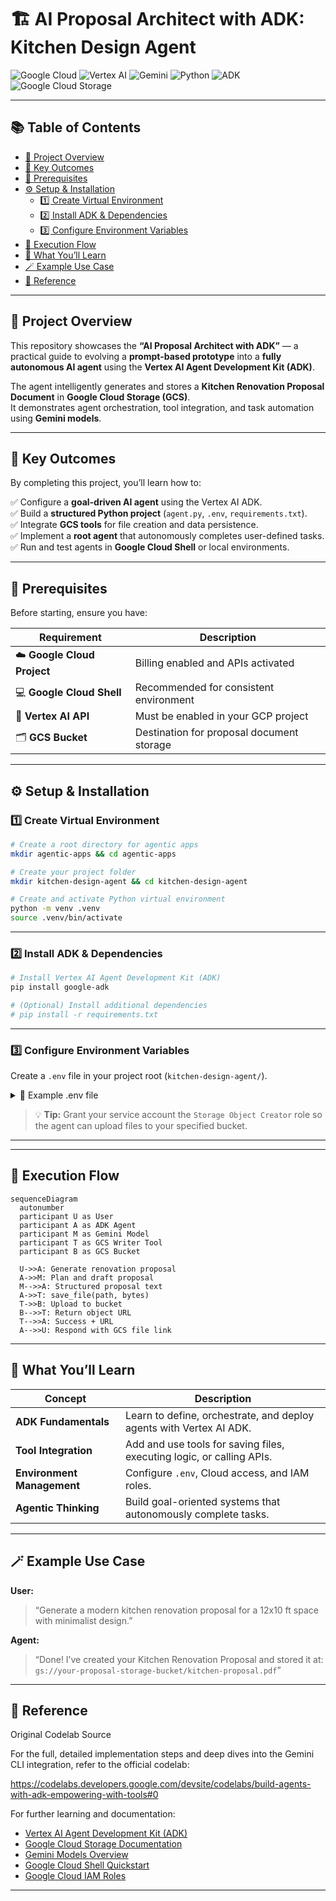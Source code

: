 # 🏗️ AI Proposal Architect with ADK: Kitchen Design Agent

![Google Cloud](https://img.shields.io/badge/Google%20Cloud-%234285F4.svg?style=for-the-badge&logo=google-cloud&logoColor=white)
![Vertex AI](https://img.shields.io/badge/Vertex%20AI-1E88E5?style=for-the-badge&logo=google&logoColor=white)
![Gemini](https://img.shields.io/badge/Gemini%20Model-4285F4?style=for-the-badge&logo=google&logoColor=white)
![Python](https://img.shields.io/badge/Python-3776AB?style=for-the-badge&logo=python&logoColor=white)
![ADK](https://img.shields.io/badge/Agent%20Development%20Kit-34A853?style=for-the-badge&logo=google&logoColor=white)
![Google Cloud Storage](https://img.shields.io/badge/Google%20Cloud%20Storage-0F9D58?style=for-the-badge&logo=google-cloud&logoColor=white)

---

## 📚 Table of Contents
- [🚀 Project Overview](#-project-overview)
- [🎯 Key Outcomes](#-key-outcomes)
- [🧰 Prerequisites](#-prerequisites)
- [⚙️ Setup & Installation](#️-setup--installation)
  - [1️⃣ Create Virtual Environment](#1️⃣-create-virtual-environment)
  - [2️⃣ Install ADK & Dependencies](#2️⃣-install-adk--dependencies)
  - [3️⃣ Configure Environment Variables](#3️⃣-configure-environment-variables)
- [🔁 Execution Flow](#-execution-flow)
- [🧠 What You’ll Learn](#-what-youll-learn)
- [🪄 Example Use Case](#-example-use-case)
- [🔗 Reference](#-reference)

---

## 🚀 Project Overview

This repository showcases the **“AI Proposal Architect with ADK”** — a practical guide to evolving a **prompt-based prototype** into a **fully autonomous AI agent** using the **Vertex AI Agent Development Kit (ADK)**.

The agent intelligently generates and stores a **Kitchen Renovation Proposal Document** in **Google Cloud Storage (GCS)**.  
It demonstrates agent orchestration, tool integration, and task automation using **Gemini models**.

---

## 🎯 Key Outcomes

By completing this project, you’ll learn how to:

✅ Configure a **goal-driven AI agent** using the Vertex AI ADK.  
✅ Build a **structured Python project** (`agent.py`, `.env`, `requirements.txt`).  
✅ Integrate **GCS tools** for file creation and data persistence.  
✅ Implement a **root agent** that autonomously completes user-defined tasks.  
✅ Run and test agents in **Google Cloud Shell** or local environments.  

---

## 🧰 Prerequisites

Before starting, ensure you have:

| Requirement | Description |
|--------------|-------------|
| ☁️ **Google Cloud Project** | Billing enabled and APIs activated |
| 💻 **Google Cloud Shell** | Recommended for consistent environment |
| 🤖 **Vertex AI API** | Must be enabled in your GCP project |
| 🗂️ **GCS Bucket** | Destination for proposal document storage |

---

## ⚙️ Setup & Installation

### 1️⃣ Create Virtual Environment
```bash
# Create a root directory for agentic apps
mkdir agentic-apps && cd agentic-apps

# Create your project folder
mkdir kitchen-design-agent && cd kitchen-design-agent

# Create and activate Python virtual environment
python -m venv .venv
source .venv/bin/activate
```

---

### 2️⃣ Install ADK & Dependencies

```bash
# Install Vertex AI Agent Development Kit (ADK)
pip install google-adk

# (Optional) Install additional dependencies
# pip install -r requirements.txt
```

---

### 3️⃣ Configure Environment Variables

Create a `.env` file in your project root (`kitchen-design-agent/`).

<details>
<summary>📄 Example .env file</summary>

```bash
# --- Google Cloud Configuration ---
PROJECT_ID="your-gcp-project-id"

# --- Agent / Model Configuration ---
MODEL_NAME="gemini-2.5-flash"

# --- Tool Configuration (GCS Storage Tool) ---
GCS_BUCKET_NAME="your-proposal-storage-bucket"
```

</details>

> 💡 **Tip:** Grant your service account the `Storage Object Creator` role
> so the agent can upload files to your specified bucket.

---

---

## 🔁 Execution Flow

```mermaid
sequenceDiagram
  autonumber
  participant U as User
  participant A as ADK Agent
  participant M as Gemini Model
  participant T as GCS Writer Tool
  participant B as GCS Bucket

  U->>A: Generate renovation proposal
  A->>M: Plan and draft proposal
  M-->>A: Structured proposal text
  A->>T: save_file(path, bytes)
  T->>B: Upload to bucket
  B-->>T: Return object URL
  T-->>A: Success + URL
  A-->>U: Respond with GCS file link

```

---

## 🧠 What You’ll Learn

| Concept                    | Description                                                           |
| -------------------------- | --------------------------------------------------------------------- |
| **ADK Fundamentals**       | Learn to define, orchestrate, and deploy agents with Vertex AI ADK.   |
| **Tool Integration**       | Add and use tools for saving files, executing logic, or calling APIs. |
| **Environment Management** | Configure `.env`, Cloud access, and IAM roles.                        |
| **Agentic Thinking**       | Build goal-oriented systems that autonomously complete tasks.         |

---

## 🪄 Example Use Case

**User:**

> “Generate a modern kitchen renovation proposal for a 12x10 ft space with minimalist design.”

**Agent:**

> “Done! I’ve created your Kitchen Renovation Proposal and stored it at:
> `gs://your-proposal-storage-bucket/kitchen-proposal.pdf`”

---

## 🔗 Reference

Original Codelab Source

For the full, detailed implementation steps and deep dives into the Gemini CLI integration, refer to the official codelab:

https://codelabs.developers.google.com/devsite/codelabs/build-agents-with-adk-empowering-with-tools#0

For further learning and documentation:

* [Vertex AI Agent Development Kit (ADK)](https://cloud.google.com/vertex-ai/docs/agents/overview)
* [Google Cloud Storage Documentation](https://cloud.google.com/storage/docs)
* [Gemini Models Overview](https://deepmind.google/technologies/gemini/)
* [Google Cloud Shell Quickstart](https://cloud.google.com/shell/docs/quickstart)
* [Google Cloud IAM Roles](https://cloud.google.com/iam/docs/understanding-roles)

---


